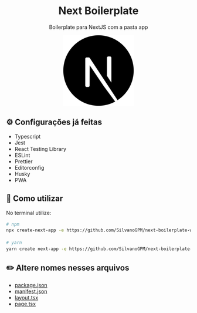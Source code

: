 <h1 align="center">Next Boilerplate</h1>
<p align="center"> Boilerplate para NextJS com a pasta app</p>

<p align="center">
  <img src="public/icons/android-chrome-192x192.png" />
</p>

## ⚙️ Configurações já feitas

- Typescript
- Jest
- React Testing Library
- ESLint
- Prettier
- Editorconfig
- Husky
- PWA

## 🔨 Como utilizar

No terminal utilize:

```bash
# npm
npx create-next-app -e https://github.com/SilvanoGPM/next-boilerplate-with-app

# yarn
yarn create next-app -e https://github.com/SilvanoGPM/next-boilerplate-with-app
```

## ✏️ Altere nomes nesses arquivos

- [package.json](./package.json)
- [manifest.json](./public/manifest.json)
- [layout.tsx](./src/app/layout.tsx)
- [page.tsx](./src/app/page.tsx)
